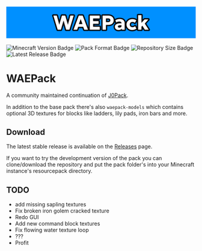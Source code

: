 ![Banner](/src/banner.png)

![Minecraft Version Badge](https://img.shields.io/badge/Minecraft-1.20.2-%230090ff?style=for-the-badge)
![Pack Format Badge](https://img.shields.io/badge/Pack_Format-18-%230090ff?style=for-the-badge)
![Repository Size Badge](https://img.shields.io/github/repo-size/waeverything/waepack?style=for-the-badge&color=%230090ff)
![Latest Release Badge](https://img.shields.io/github/v/release/waeverything/waepack?include_prereleases&style=for-the-badge&color=%230090ff)

# WAEPack
A community maintained continuation of [J0Pack](https://www.planetminecraft.com/texture-pack/j0pack/).

In addition to the base pack there's also `waepack-models` which contains optional 3D textures for blocks like ladders, lily pads, iron bars and more.

## Download
The latest stable release is available on the [Releases](https://github.com/waeverything/waepack/releases) page.

If you want to try the development version of the pack you can clone/download the repository and put the pack folder's into your Minecraft instance's resourcepack directory.

## TODO
- add missing sapling textures
- Fix broken iron golem cracked texture
- Redo GUI
- Add new command block textures
- Fix flowing water texture loop
- ???
- Profit
